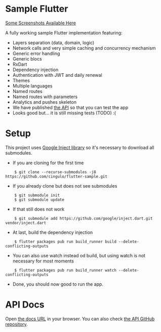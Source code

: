 # Sample Flutter

[Some Screenshots Available Here](https://github.com/cingulo/flutter-sample/tree/develop/screenshots)

A fully working sample Flutter implementation featuring:

- Layers separation (data, domain, logic)
- Network calls and very simple caching and concurrency mechanism
- Generic error handling
- Generic blocs
- RxDart
- Dependency injection
- Authentication with JWT and daily renewal
- Themes
- Multiple languages
- Named routes
- Named routes with parameters
- Analytics and pushes skeleton
- We have published [the API](https://api-sample.cingulo.com/docs) so that you can test the app
- Looks good but... it is still missing tests (TODO) :(

# Setup

This project uses [Google Inject library](https://github.com/google/inject.dart) so it's necessary to download all submodules.

- If you are cloning for the first time

```
    $ git clone --recurse-submodules -j8 https://github.com/cingulo/flutter-sample.git
```

- If you already clone but does not see submodules

```
    $ git submodule init
    $ git submodule update
```

- If that still does not work

```
    $ git submodule add https://github.com/google/inject.dart.git vendor/inject.dart
```

- At last, build the dependency injection

```
    $ flutter packages pub run build_runner build --delete-conflicting-outputs
```

- You can also use watch instead od build, but using watch is not necessary for most moments

```
    $ flutter packages pub run build_runner watch --delete-conflicting-outputs
```

- Done, you should now good to run the app.

# API Docs

Open [the docs URL](https://api-sample.cingulo.com/docs) in your browser. You can also check [the API GitHub repository](https://github.com/cingulo/api-sample).
